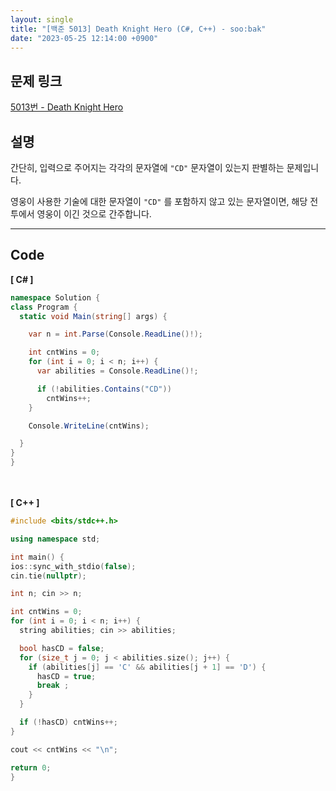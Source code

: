 ```yaml
---
layout: single
title: "[백준 5013] Death Knight Hero (C#, C++) - soo:bak"
date: "2023-05-25 12:14:00 +0900"
---
```


## 문제 링크
  [5013번 - Death Knight Hero](https://www.acmicpc.net/problem/5013)

## 설명
간단히, 입력으로 주어지는 각각의 문자열에 `"CD"` 문자열이 있는지 판별하는 문제입니다. <br>

영웅이 사용한 기술에 대한 문자열이 `"CD"` 를 포함하지 않고 있는 문자열이면, 해당 전투에서 영웅이 이긴 것으로 간주합니다. <br>

- - -

## Code
<b>[ C# ] </b>
<br>

  ```c#
namespace Solution {
  class Program {
    static void Main(string[] args) {

      var n = int.Parse(Console.ReadLine()!);

      int cntWins = 0;
      for (int i = 0; i < n; i++) {
        var abilities = Console.ReadLine()!;

        if (!abilities.Contains("CD"))
          cntWins++;
      }

      Console.WriteLine(cntWins);

    }
  }
}
  ```
<br><br>
<b>[ C++ ] </b>
<br>

  ```c++
#include <bits/stdc++.h>

using namespace std;

int main() {
  ios::sync_with_stdio(false);
  cin.tie(nullptr);

  int n; cin >> n;

  int cntWins = 0;
  for (int i = 0; i < n; i++) {
    string abilities; cin >> abilities;

    bool hasCD = false;
    for (size_t j = 0; j < abilities.size(); j++) {
      if (abilities[j] == 'C' && abilities[j + 1] == 'D') {
        hasCD = true;
        break ;
      }
    }

    if (!hasCD) cntWins++;
  }

  cout << cntWins << "\n";

  return 0;
}
  ```
